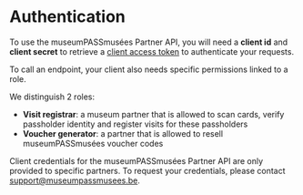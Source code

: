 # Authentication

To use the museumPASSmusées Partner API, you will need a **client id** and **client secret** to retrieve a [client access token](https://docs.publiq.be/docs/authentication/4706c3721316a-client-access-token) to authenticate your requests.

To call an endpoint, your client also needs specific permissions linked to a role.

We distinguish 2 roles:

* **Visit registrar**: a museum partner that is allowed to scan cards, verify passholder identity and register visits for these passholders
* **Voucher generator**: a partner that is allowed to resell museumPASSmusées voucher codes

Client credentials for the museumPASSmusées Partner API are only provided to specific partners. To request your credentials, please contact <support@museumpassmusees.be>.